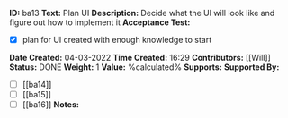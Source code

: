 **ID:** ba13
**Text:** Plan UI
**Description:** Decide what the UI will look like and figure out how to implement it
**Acceptance Test:**
- [x] plan for UI created with enough knowledge to start


**Date Created:** 04-03-2022
**Time Created:** 16:29
**Contributors:** [[Will]]
**Status:** DONE
**Weight:** 1
**Value:** %calculated%
**Supports:**
**Supported By:**
- [ ] [[ba14]]
- [ ] [[ba15]]
- [ ] [[ba16]]
**Notes:**